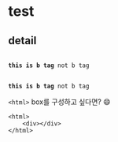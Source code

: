 # test
## detail
<pre>
<code>
<b>this is b tag</b> not b tag<br/>
  
<b>this is b tag</b> not b tag</code></pre>
`<html>` box를 구성하고 싶다면? :smile:
```
<html>
    <div></div>
</html>
```